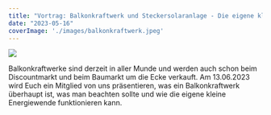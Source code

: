 ```yaml
---
title: "Vortrag: Balkonkraftwerk und Steckersolaranlage - Die eigene kleine Energiewende - am 13.06.23 - Heiligkreuzstr. 3 - Coburg"
date: "2023-05-16"
coverImage: './images/balkonkraftwerk.jpeg'
---
```


![](../images/balkonkraftwerk.jpeg)

Balkonkraftwerke sind derzeit in aller Munde und werden auch schon beim Discountmarkt und beim Baumarkt um die Ecke verkauft.
Am 13.06.2023 wird Euch ein Mitglied von uns präsentieren, was ein Balkonkraftwerk überhaupt ist, was man beachten sollte und wie die eigene kleine Energiewende funktionieren kann.
